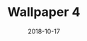---
title: Wallpaper 4
id: 4
license: CC BY-NC 4.0
license_url: https://creativecommons.org/licenses/by-nc/4.0/
date: 2018-10-17
category: wallpapers
---
